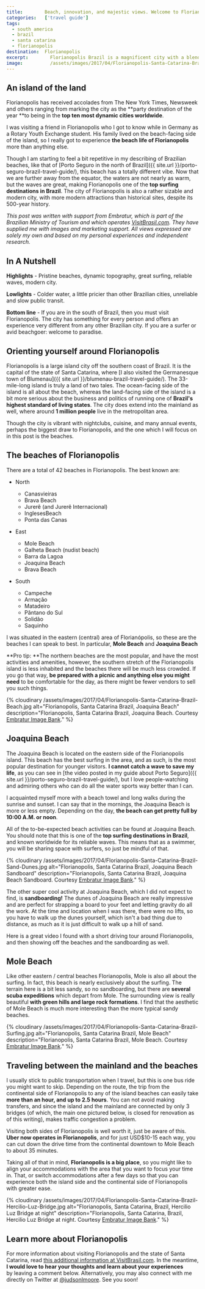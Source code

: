```yaml
---
title:        Beach, innovation, and majestic views. Welcome to Florianopolis, Brazil.
categories:   ['travel guide']
tags:
  - south america
  - brazil
  - santa catarina
  - florianopolis
destination:  Florianopolis
excerpt:	   	Florianopolis Brazil is a magnificent city with a blend of beach, surfing, adventure sport, and a modern city driving Brazilian innovation.
image:			/assets/images/2017/04/Florianopolis-Santa-Catarina-Brazil-Observation-Point.jpg
---
```


## An island of the land

Florianopolis has received accolades from The New York Times, Newsweek and others ranging from marking the city as the **party destination of the year **to being in the **top ten most dynamic cities worldwide**.

I was visiting a friend in Florianopolis who I got to know while in Germany as a Rotary Youth Exchange student. His family lived on the beach-facing side of the island, so I really got to experience **the beach life of Florianopolis** more than anything else.

Though I am starting to feel a bit repetitive in my describing of Brazilian beaches, like that of [Porto Seguro in the north of Brazil]({{ site.url }}/porto-seguro-brazil-travel-guide/), this beach has a totally different vibe. Now that we are further away from the equator, the waters are not nearly as warm, but the waves are great, making Florianopolis one of the **top surfing destinations in Brazil**. The city of Florianopolis is also a rather sizable and modern city, with more modern attractions than historical sites, despite its 500-year history.

_This post was written with support from Embratur, which is part of the Brazilian Ministry of Tourism and which operates [VisitBrasil.com](https://visitbrasil.com/). They have supplied me with images and marketing support. All views expressed are solely my own and based on my personal experiences and independent research._

## In A Nutshell

**Highlights** - Pristine beaches, dynamic topography, great surfing, reliable waves, modern city.

**Lowlights** - Colder water, a little pricier than other Brazilian cities, unreliable and slow public transit.

**Bottom line** - If you are in the south of Brazil, then you must visit Florianopolis. The city has something for every person and offers an experience very different from any other Brazilian city. If you are a surfer or avid beachgoer: welcome to paradise.

## Orienting yourself around Florianopolis

Florianopolis is a large island city off the southern coast of Brazil. It is the capital of the state of Santa Catarina, where [I also visited the Germanesque town of Blumenau]({{ site.url }}/blumenau-brazil-travel-guide/). The 33-mile-long island is truly a land of two tales. The ocean-facing side of the island is all about the beach, whereas the land-facing side of the island is a bit more serious about the business and politics of running one of **Brazil's highest standard of living states**. The city does extend into the mainland as well, where around **1 million people** live in the metropolitan area.

Though the city is vibrant with nightclubs, cuisine, and many annual events, perhaps the biggest draw to Florianopolis, and the one which I will focus on in this post is the beaches.

## The beaches of Florianopolis

There are a total of 42 beaches in Florianopolis. The best known are:

- North

  - Canasvieiras

  * Brava Beach

  - Jurerê (and Jurerê Internacional)

  * InglesesBeach

  - Ponta das Canas

* East

  - Mole Beach

  * Galheta Beach (nudist beach)

  - Barra da Lagoa

  * Joaquina Beach

  - Brava Beach

- South

  - Campeche

  * Armação

  - Matadeiro

  * Pântano do Sul

  - Solidão

  * Saquinho

I was situated in the eastern (central) area of Florianópolis, so these are the beaches I can speak to best. In particular, **Mole Beach** and **Joaquina Beach**

**Pro tip: **The northern beaches are the most popular, and have the most activities and amenities, however, the southern stretch of the Florianopolis island is less inhabited and the beaches there will be much less crowded. If you go that way, **be prepared with a picnic and anything else you might need** to be comfortable for the day, as there might be fewer vendors to sell you such things.

{% cloudinary /assets/images/2017/04/Florianopolis-Santa-Catarina-Brazil-Beach.jpg alt="Florianopolis, Santa Catarina Brazil, Joaquina Beach" description="Florianopolis, Santa Catarina Brazil, Joaquina Beach. Courtesy [Embratur Image Bank](https://www.flickr.com/photos/visitbrasil/)." %}

## **Joaquina Beach**

The Joaquina Beach is located on the eastern side of the Florianopolis island. This beach has the best surfing in the area, and as such, is the most popular destination for younger visitors. **I cannot catch a wave to save my life**, as you can see in [the video posted in my guide about Porto Seguro]({{ site.url }}/porto-seguro-brazil-travel-guide/), but I love people-watching and admiring others who can do all the water sports way better than I can.

I acquainted myself more with a beach towel and long walks during the sunrise and sunset. I can say that in the mornings, the Joaquina Beach is more or less empty. Depending on the day, **the beach can get pretty full by 10:00 A.M. or noon**.

All of the to-be-expected beach activities can be found at Joaquina Beach. You should note that this is one of the **top surfing destinations in Brazil**, and known worldwide for its reliable waves. This means that as a swimmer, you will be sharing space with surfers, so just be mindful of that.

{% cloudinary /assets/images/2017/04/Florianopolis-Santa-Catarina-Brazil-Sand-Dunes.jpg alt="Florianopolis, Santa Catarina Brazil, Joaquina Beach Sandboard" description="Florianopolis, Santa Catarina Brazil, Joaquina Beach Sandboard. Courtesy [Embratur Image Bank](https://www.flickr.com/photos/visitbrasil/)." %}

The other super cool activity at Joaquina Beach, which I did not expect to find, is **sandboarding!** The dunes of Joaquina Beach are really impressive and are perfect for strapping a board to your feet and letting gravity do all the work. At the time and location when I was there, there were no lifts, so you have to walk up the dunes yourself, which isn't a bad thing due to distance, as much as it is just difficult to walk up a hill of sand.

Here is a great video I found with a short driving tour around Florianopolis, and then showing off the beaches and the sandboarding as well.

## Mole Beach

Like other eastern / central beaches Florianopolis, Mole is also all about the surfing. In fact, this beach is nearly exclusively about the surfing. The terrain here is a bit less sandy, so no sandboarding, but there are **several scuba expeditions** which depart from Mole. The surrounding view is really beautiful **with green hills and large rock formations**. I find that the aesthetic of Mole Beach is much more interesting than the more typical sandy beaches.

{% cloudinary /assets/images/2017/04/Florianopolis-Santa-Catarina-Brazil-Surfing.jpg alt="Florianopolis, Santa Catarina Brazil, Mole Beach" description="Florianopolis, Santa Catarina Brazil, Mole Beach. Courtesy [Embratur Image Bank](https://www.flickr.com/photos/visitbrasil/)." %}

## Traveling between the mainland and the beaches

I usually stick to public transportation when I travel, but this is one bus ride you might want to skip. Depending on the route, the trip from the continental side of Florianopolis to any of the island beaches can easily take **more than an hour, and up to 2.5 hours**. You can not avoid making transfers, and since the island and the mainland are connected by only 3 bridges (of which, the main one pictured below, is closed for renovation as of this writing), makes traffic congestion a problem.

Visiting both sides of Florianopolis is well worth it, just be aware of this. **Uber now operates in Florianopolis**, and for just USD\$10-15 each way, you can cut down the drive time from the continental downtown to Mole Beach to about 35 minutes.

Taking all of that in mind, **Florianopolis is a big place**, so you might like to align your accommodations with the area that you want to focus your time in. That, or switch accommodations after a few days so that you can experience both the island side and the continental side of Florianopolis with greater ease.

{% cloudinary /assets/images/2017/04/Florianopolis-Santa-Catarina-Brazil-Hercilio-Luz-Bridge.jpg alt="Florianopolis, Santa Catarina, Brazil, Hercilio Luz Bridge at night" description="Florianopolis, Santa Catarina, Brazil, Hercilio Luz Bridge at night. Courtesy [Embratur Image Bank](https://www.flickr.com/photos/visitbrasil/)." %}

## Learn more about Florianopolis

For more information about visiting Florianopolis and the state of Santa Catarina, read [this additional information at VisitBrasil.com](http://www.visitbrasil.com/en/estados/santa-catarina/). In the meantime, **I would love to hear your thoughts and learn about your experiences** by leaving a comment below. Alternatively, you may also connect with me directly on Twitter at [@judsonlmoore](https://twitter.com/judsonlmoore). See you soon!
